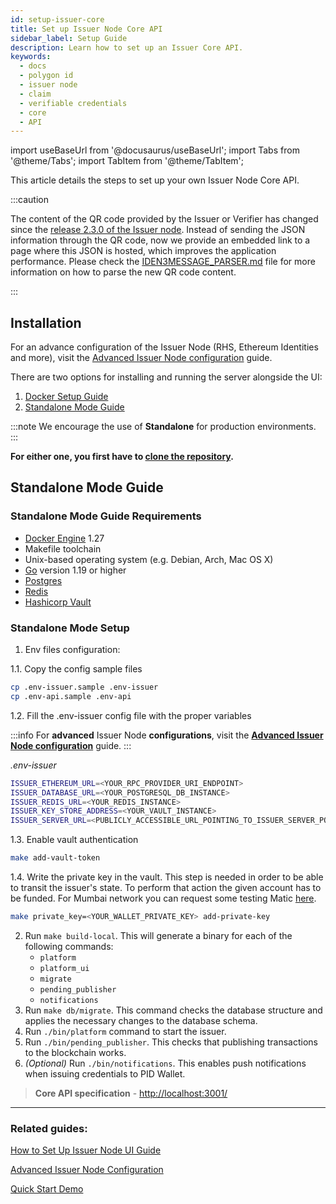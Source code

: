 ```yaml
---
id: setup-issuer-core
title: Set up Issuer Node Core API 
sidebar_label: Setup Guide
description: Learn how to set up an Issuer Core API.
keywords: 
  - docs
  - polygon id
  - issuer node
  - claim
  - verifiable credentials
  - core
  - API
---
```


import useBaseUrl from '@docusaurus/useBaseUrl';
import Tabs from '@theme/Tabs';
import TabItem from '@theme/TabItem';

This article details the steps to set up your own Issuer Node Core API.

:::caution

The content of the QR code provided by the Issuer or Verifier has changed since the <ins>[release 2.3.0 of the Issuer node](https://github.com/0xPolygonID/issuer-node/releases/tag/v2.3.0)</ins>. Instead of sending the JSON information through the QR code, now we provide an embedded link to a page where this JSON is hosted, which improves the application performance.  Please check the <ins>[IDEN3MESSAGE_PARSER.md](https://github.com/0xPolygonID/polygonid-flutter-sdk/blob/main/IDEN3MESSAGE_PARSER.md)</ins> file for more information on how to parse the new QR code content.

:::

## Installation
For an advance configuration of the Issuer Node (RHS, Ethereum Identities and more), visit the [Advanced Issuer Node configuration](issuer-configuration.md#Advanced-Issuer-Node-configuration) guide.

There are two options for installing and running the server alongside the UI:

1. [Docker Setup Guide](https://github.com/0xPolygonID/issuer-node)
2. [Standalone Mode Guide](#standalone-mode-guide)

:::note
We encourage the use of **Standalone** for production environments.
:::

**For either one, you first have to [clone the repository](https://github.com/0xPolygonID/issuer-node).**

## Standalone Mode Guide

### Standalone Mode Guide Requirements

- [Docker Engine](https://docs.docker.com/engine/) 1.27
- Makefile toolchain
- Unix-based operating system (e.g. Debian, Arch, Mac OS X)
- [Go](https://go.dev/) version 1.19 or higher
- [Postgres](https://www.postgresql.org/)
- [Redis](https://redis.io/)
- [Hashicorp Vault](https://github.com/hashicorp/vault)
    
### Standalone Mode Setup

1. Env files configuration:
  
  1.1. Copy the config sample files

  ```bash
  cp .env-issuer.sample .env-issuer
  cp .env-api.sample .env-api
  ```

  1.2. Fill the .env-issuer config file with the proper variables
  
  :::info
  For **advanced** Issuer Node **configurations**, visit the [**Advanced Issuer Node configuration**](issuer-configuration.md#Advanced-Issuer-Node-configuration) guide. 
  :::
  
  *.env-issuer*
  ```bash
  ISSUER_ETHEREUM_URL=<YOUR_RPC_PROVIDER_URI_ENDPOINT>
  ISSUER_DATABASE_URL=<YOUR_POSTGRESQL_DB_INSTANCE>
  ISSUER_REDIS_URL=<YOUR_REDIS_INSTANCE>
  ISSUER_KEY_STORE_ADDRESS=<YOUR_VAULT_INSTANCE>
  ISSUER_SERVER_URL=<PUBLICLY_ACCESSIBLE_URL_POINTING_TO_ISSUER_SERVER_PORT>
  ```

  1.3. Enable vault authentication

  ```bash
  make add-vault-token
  ```

  1.4. Write the private key in the vault. This step is needed in order to be able to transit the issuer's state. To perform that action the given account has to be funded. For Mumbai network you can request some testing Matic [here](https://mumbaifaucet.com/).

  ```bash
  make private_key=<YOUR_WALLET_PRIVATE_KEY> add-private-key
  ```
2. Run `make build-local`. This will generate a binary for each of the following commands:
    - `platform`
    - `platform_ui`
    - `migrate`
    - `pending_publisher`
    - `notifications`
3. Run `make db/migrate`. This command checks the database structure and applies the necessary changes to the database schema.
4. Run `./bin/platform` command to start the issuer.
5. Run `./bin/pending_publisher`. This checks that publishing transactions to the blockchain works.
6. _(Optional)_ Run `./bin/notifications`. This enables push notifications when issuing credentials to PID Wallet.

> **Core API specification** - [http://localhost:3001/](http://localhost:3001/)

---

### Related guides: 

[How to Set Up Issuer Node UI Guide](setup-issuer-ui.md)

[Advanced Issuer Node Configuration](issuer-configuration.md)

[Quick Start Demo](../quick-start-demo.md)